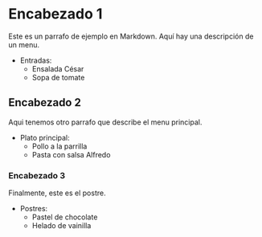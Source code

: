 # Encabezado 1

Este es un parrafo de ejemplo en Markdown. Aquí hay una descripción de un menu.

* Entradas:
    - Ensalada César
    - Sopa de tomate

## Encabezado 2

Aqui tenemos otro parrafo que describe el menu principal.

* Plato principal:
    - Pollo a la parrilla
    - Pasta con salsa Alfredo

### Encabezado 3

Finalmente, este es el postre.

* Postres:
    - Pastel de chocolate
    - Helado de vainilla
